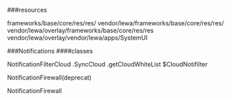 ###resources

frameworks/base/core/res/res/
vendor/lewa/frameworks/base/core/res/res/
vendor/lewa/overlay/frameworks/base/core/res/res
vendor/lewa/overlay/vendor/lewa/apps/SystemUI


###Notifications
####classes

NotificationFilterCloud
    .SyncCloud
    .getCloudWhiteList
    $CloudNotifilter



NotificationFirewall(deprecat)

NotificationFirewall